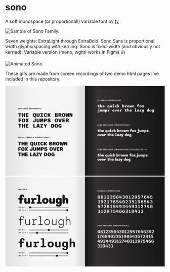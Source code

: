 # sono
A soft monospace (or proportional!) variable font by [ty](https://tyfromtheinternet.com)

![Sample of Sono Family.](animated-sono.gif "animated sono")

Seven weights: ExtraLight through ExtraBold. Sono Sans is proportional width glyphs/spacing with kerning. Sono is fixed-width (and obviously not kerned). Variable version (mono, wght) works in Figma 👍

![Animated  Sono.](sono-words.gif "another animated sono")

These gifs are made from screen recordings of two demo html pages I've included in this repository.

![Comparing weights and axes](sono-compare-v1.jpg "comparing")
![Monospace vs proportional](sono-compare-v2.jpg "monospace vs proportional")
